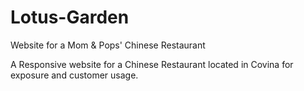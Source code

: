 # Lotus-Garden
Website for a Mom &amp; Pops' Chinese Restaurant 


A Responsive website for a Chinese Restaurant located in Covina for exposure and customer usage.
